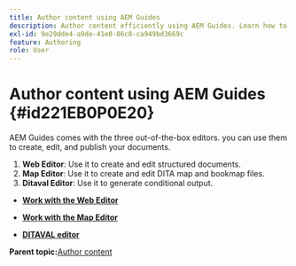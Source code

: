 ```yaml
---
title: Author content using AEM Guides
description: Author content efficiently using AEM Guides. Learn how to create, edit, and publish your documents in AEM Guides.
exl-id: 9e29dde4-a9de-41e0-86c8-ca949bd3669c
feature: Authoring
role: User
---
```

# Author content using AEM Guides {#id221EB0P0E20}

AEM Guides comes with the three out-of-the-box editors. you can use them to create, edit, and publish your documents.

1.  **Web Editor**: Use it to create and edit structured documents.
1.  **Map Editor**: Use it to create and edit DITA map and bookmap files.
1.  **Ditaval Editor**: Use it to generate conditional output.

-   **[Work with the Web Editor](web-editor.md)**  

-   **[Work with the Map Editor](map-editor.md)**  

-   **[DITAVAL editor](ditaval-editor.md)**  


**Parent topic:**[Author content](authoring-content.md)
